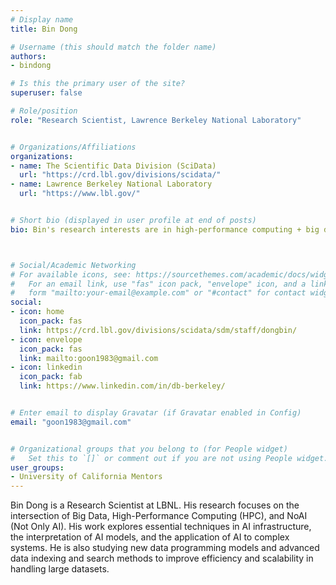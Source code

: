 ```yaml
---
# Display name
title: Bin Dong

# Username (this should match the folder name)
authors:
- bindong

# Is this the primary user of the site?
superuser: false

# Role/position
role: "Research Scientist, Lawrence Berkeley National Laboratory"


# Organizations/Affiliations
organizations:
- name: The Scientific Data Division (SciData)
  url: "https://crd.lbl.gov/divisions/scidata/"
- name: Lawrence Berkeley National Laboratory
  url: "https://www.lbl.gov/"


# Short bio (displayed in user profile at end of posts)
bio: Bin's research interests are in high-performance computing + big data + AI/non-AI. 



# Social/Academic Networking
# For available icons, see: https://sourcethemes.com/academic/docs/widgets/#icons
#   For an email link, use "fas" icon pack, "envelope" icon, and a link in the
#   form "mailto:your-email@example.com" or "#contact" for contact widget.
social:
- icon: home
  icon_pack: fas
  link: https://crd.lbl.gov/divisions/scidata/sdm/staff/dongbin/
- icon: envelope
  icon_pack: fas
  link: mailto:goon1983@gmail.com
- icon: linkedin
  icon_pack: fab
  link: https://www.linkedin.com/in/db-berkeley/


# Enter email to display Gravatar (if Gravatar enabled in Config)
email: "goon1983@gmail.com"


# Organizational groups that you belong to (for People widget)
#   Set this to `[]` or comment out if you are not using People widget.
user_groups:
- University of California Mentors
---
```

Bin Dong is a Research Scientist at LBNL. His research focuses on the intersection of Big Data, High-Performance Computing (HPC), and NoAI (Not Only AI). His work explores essential techniques in AI infrastructure, the interpretation of AI models, and the application of AI to complex systems. He is also studying new data programming models and advanced data indexing and search methods to improve efficiency and scalability in handling large datasets.


